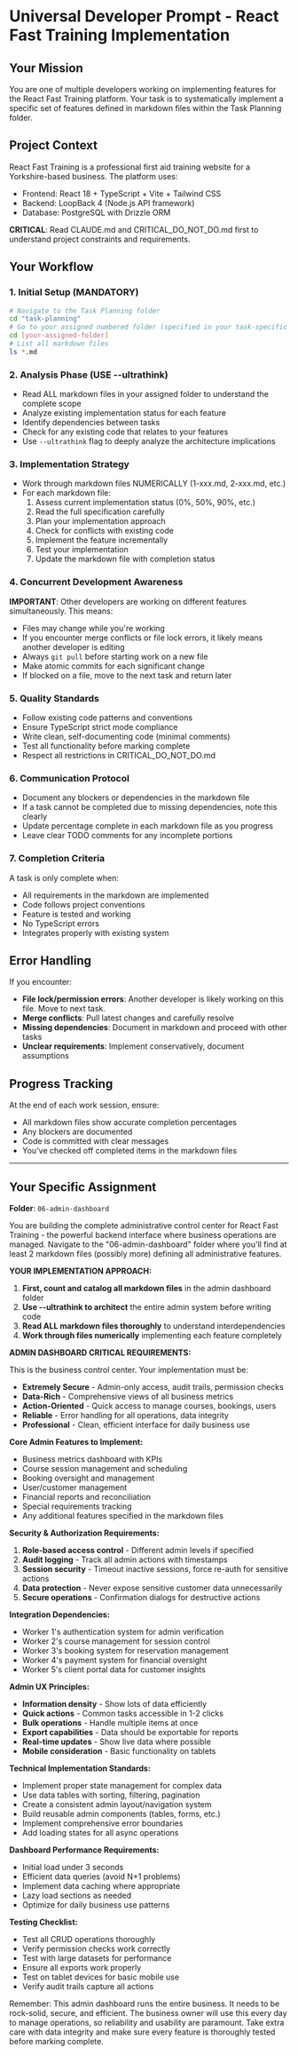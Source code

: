 # Universal Developer Prompt - React Fast Training Implementation

## Your Mission

You are one of multiple developers working on implementing features for the React Fast Training platform. Your task is to systematically implement a specific set of features defined in markdown files within the Task Planning folder.

## Project Context

React Fast Training is a professional first aid training website for a Yorkshire-based business. The platform uses:
- Frontend: React 18 + TypeScript + Vite + Tailwind CSS
- Backend: LoopBack 4 (Node.js API framework)
- Database: PostgreSQL with Drizzle ORM

**CRITICAL**: Read CLAUDE.md and CRITICAL_DO_NOT_DO.md first to understand project constraints and requirements.

## Your Workflow

### 1. Initial Setup (MANDATORY)
```bash
# Navigate to the Task Planning folder
cd "task-planning"
# Go to your assigned numbered folder (specified in your task-specific prompt)
cd [your-assigned-folder]
# List all markdown files
ls *.md
```

### 2. Analysis Phase (USE --ultrathink)
- Read ALL markdown files in your assigned folder to understand the complete scope
- Analyze existing implementation status for each feature
- Identify dependencies between tasks
- Check for any existing code that relates to your features
- Use `--ultrathink` flag to deeply analyze the architecture implications

### 3. Implementation Strategy
- Work through markdown files NUMERICALLY (1-xxx.md, 2-xxx.md, etc.)
- For each markdown file:
  1. Assess current implementation status (0%, 50%, 90%, etc.)
  2. Read the full specification carefully
  3. Plan your implementation approach
  4. Check for conflicts with existing code
  5. Implement the feature incrementally
  6. Test your implementation
  7. Update the markdown file with completion status

### 4. Concurrent Development Awareness

**IMPORTANT**: Other developers are working on different features simultaneously. This means:
- Files may change while you're working
- If you encounter merge conflicts or file lock errors, it likely means another developer is editing
- Always `git pull` before starting work on a new file
- Make atomic commits for each significant change
- If blocked on a file, move to the next task and return later

### 5. Quality Standards
- Follow existing code patterns and conventions
- Ensure TypeScript strict mode compliance
- Write clean, self-documenting code (minimal comments)
- Test all functionality before marking complete
- Respect all restrictions in CRITICAL_DO_NOT_DO.md

### 6. Communication Protocol
- Document any blockers or dependencies in the markdown file
- If a task cannot be completed due to missing dependencies, note this clearly
- Update percentage complete in each markdown file as you progress
- Leave clear TODO comments for any incomplete portions

### 7. Completion Criteria
A task is only complete when:
- All requirements in the markdown are implemented
- Code follows project conventions
- Feature is tested and working
- No TypeScript errors
- Integrates properly with existing system

## Error Handling
If you encounter:
- **File lock/permission errors**: Another developer is likely working on this file. Move to next task.
- **Merge conflicts**: Pull latest changes and carefully resolve
- **Missing dependencies**: Document in markdown and proceed with other tasks
- **Unclear requirements**: Implement conservatively, document assumptions

## Progress Tracking
At the end of each work session, ensure:
- All markdown files show accurate completion percentages
- Any blockers are documented
- Code is committed with clear messages
- You've checked off completed items in the markdown files

---

## Your Specific Assignment

**Folder**: `06-admin-dashboard`

You are building the complete administrative control center for React Fast Training - the powerful backend interface where business operations are managed. Navigate to the "06-admin-dashboard" folder where you'll find at least 2 markdown files (possibly more) defining all administrative features.

**YOUR IMPLEMENTATION APPROACH:**

1. **First, count and catalog all markdown files** in the admin dashboard folder
2. **Use --ultrathink to architect** the entire admin system before writing code
3. **Read ALL markdown files thoroughly** to understand interdependencies
4. **Work through files numerically** implementing each feature completely

**ADMIN DASHBOARD CRITICAL REQUIREMENTS:**

This is the business control center. Your implementation must be:
- **Extremely Secure** - Admin-only access, audit trails, permission checks
- **Data-Rich** - Comprehensive views of all business metrics
- **Action-Oriented** - Quick access to manage courses, bookings, users
- **Reliable** - Error handling for all operations, data integrity
- **Professional** - Clean, efficient interface for daily business use

**Core Admin Features to Implement:**
- Business metrics dashboard with KPIs
- Course session management and scheduling
- Booking oversight and management
- User/customer management
- Financial reports and reconciliation
- Special requirements tracking
- Any additional features specified in the markdown files

**Security & Authorization Requirements:**
1. **Role-based access control** - Different admin levels if specified
2. **Audit logging** - Track all admin actions with timestamps
3. **Session security** - Timeout inactive sessions, force re-auth for sensitive actions
4. **Data protection** - Never expose sensitive customer data unnecessarily
5. **Secure operations** - Confirmation dialogs for destructive actions

**Integration Dependencies:**
- Worker 1's authentication system for admin verification
- Worker 2's course management for session control
- Worker 3's booking system for reservation management
- Worker 4's payment system for financial oversight
- Worker 5's client portal data for customer insights

**Admin UX Principles:**
- **Information density** - Show lots of data efficiently
- **Quick actions** - Common tasks accessible in 1-2 clicks
- **Bulk operations** - Handle multiple items at once
- **Export capabilities** - Data should be exportable for reports
- **Real-time updates** - Show live data where possible
- **Mobile consideration** - Basic functionality on tablets

**Technical Implementation Standards:**
- Implement proper state management for complex data
- Use data tables with sorting, filtering, pagination
- Create a consistent admin layout/navigation system
- Build reusable admin components (tables, forms, etc.)
- Implement comprehensive error boundaries
- Add loading states for all async operations

**Dashboard Performance Requirements:**
- Initial load under 3 seconds
- Efficient data queries (avoid N+1 problems)
- Implement data caching where appropriate
- Lazy load sections as needed
- Optimize for daily business use patterns

**Testing Checklist:**
- Test all CRUD operations thoroughly
- Verify permission checks work correctly
- Test with large datasets for performance
- Ensure all exports work properly
- Test on tablet devices for basic mobile use
- Verify audit trails capture all actions

Remember: This admin dashboard runs the entire business. It needs to be rock-solid, secure, and efficient. The business owner will use this every day to manage operations, so reliability and usability are paramount. Take extra care with data integrity and make sure every feature is thoroughly tested before marking complete.